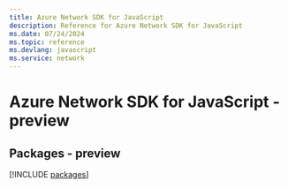```yaml
---
title: Azure Network SDK for JavaScript
description: Reference for Azure Network SDK for JavaScript
ms.date: 07/24/2024
ms.topic: reference
ms.devlang: javascript
ms.service: network
---
```

# Azure Network SDK for JavaScript - preview
## Packages - preview
[!INCLUDE [packages](network-index.md)]